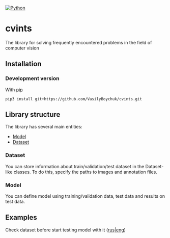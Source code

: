 [![Python](https://img.shields.io/badge/python-3.6-blue.svg)](https://python.org)


# cvints

The library for solving frequently encountered problems in the field of computer vision


## Installation

### Development version

With [pip](https://pip.pypa.io/en/stable/)
```
pip3 install git+https://github.com/VasilyBoychuk/cvints.git
```

## Library structure

The library has several main entities:

- [Model](https://github.com/VasilyBoychuk/cvints/blob/master/cvints/model.py)
- [Dataset](https://github.com/VasilyBoychuk/cvints/blob/master/cvints/dataset.py)

### Dataset

You can store information about train/validation/test dataset in the Dataset-like classes. 
To do this, specify the paths to images and annotation files. 

### Model 

You can define model using training/validation data, test data and results on test data.


## Examples

Check dataset before start testing model with it ([rus](https://github.com/VasilyBoychuk/cvints/blob/master/examples/rus/Check%20dataset.ipynb)|[eng](https://github.com/VasilyBoychuk/cvints/blob/master/examples/rus/Check%20dataset.ipynb))